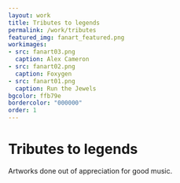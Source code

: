 ```yaml
---
layout: work
title: Tributes to legends
permalink: /work/tributes
featured_img: fanart_featured.png
workimages:
- src: fanart03.png
  caption: Alex Cameron
- src: fanart02.png
  caption: Foxygen
- src: fanart01.png
  caption: Run the Jewels
bgcolor: ffb79e
bordercolor: "000000"
order: 1
---
```


# Tributes to legends 

Artworks done out of appreciation for good music.